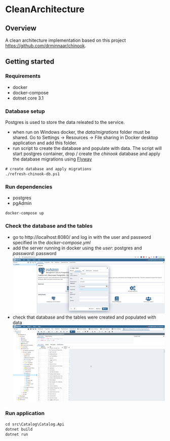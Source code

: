# CleanArchitecture

## Overview

A clean architecture implementation based on this project https://github.com/drminnaar/chinook.

## Getting started

### Requirements
- docker
- docker-compose
- dotnet core 3.1

### Database setup
Postgres is used to store the data releated to the service.
-  when run on Windows docker, the *data/migrations* folder must be shared. 
Go to Settings -> Resources -> File sharing in Docker desktop application and add this folder.
- run script to create the database and populate with data. The script will start postgres container,  drop / create the *chinook* database and apply the database migrations using [Flyway](https://flywaydb.org/)

```
# create database and apply migrations
./refresh-chinook-db.ps1
```

### Run dependencies
- postgres
- pgAdmin

```
docker-compose up
```
### Check the database and the tables
* go to http://localhost:8080/ and log in with the user and password specified in the *docker-compose.yml*
* add the server running in docker using the *user*: postgres and *password*: password
![pgAdmin-server](docs/images/pgAdmin-server.png)
* check that database and the tables were created and populated with data
![pgAdmin-data](docs/images/pgAdmin-data.png)

### Run application

```
cd src\Catalog\Catalog.Api
dotnet build
dotnet run
```
